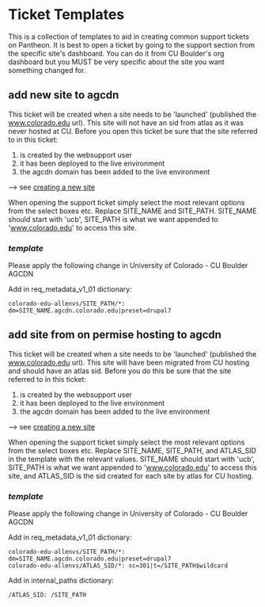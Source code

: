 # Ticket Templates

This is a collection of templates to aid in creating common support tickets on Pantheon. It is best to open a ticket by going to the support section from the specific site's dashboard. You can do it from CU Boulder's org dashboard but you MUST be very specific about the site you want something changed for.

## add new site to agcdn

This ticket will be created when a site needs to be 'launched' (published  the www.colorado.edu url). This site will not have an sid from atlas as it was never hosted at CU. Before you open this ticket be sure that the site referred to in this ticket:

1. is created by the websupport user
2. it has been deployed to the live environment
3. the agcdn domain has been added to the live environment

--> see [creating a new site](Pantheon-creating_a_site)

When opening the support ticket simply select the most relevant options from the select boxes etc. Replace SITE_NAME and SITE_PATH. SITE_NAME should start with 'ucb', SITE_PATH is what we want appended to 'www.colorado.edu' to access this site.

### _**template**_

Please apply the following change in University of Colorado - CU Boulder AGCDN

Add in req_metadata_v1_01 dictionary:

```
colorado-edu-allenvs/SITE_PATH/*: dm=SITE_NAME.agcdn.colorado.edu|preset=drupal7
```

## add site from on permise hosting to agcdn

This ticket will be created when a site needs to be 'launched' (published  the www.colorado.edu url). This site will have been migrated from CU hosting and should have an atlas sid. Before you do this be sure that the site referred to in this ticket:

1. is created by the websupport user
2. it has been deployed to the live environment
3. the agcdn domain has been added to the live environment

--> see [creating a new site](Pantheon-creating_a_site)

When opening the support ticket simply select the most relevant options from the select boxes etc. Replace SITE_NAME, SITE_PATH, and ATLAS_SID in the template with the relevant values. SITE_NAME should start with 'ucb', SITE_PATH is what we want appended to 'www.colorado.edu' to access this site, and ATLAS_SID is the sid created for each site by atlas for CU hosting.

### _**template**_

Please apply the following change in University of Colorado - CU Boulder AGCDN

Add in req_metadata_v1_01 dictionary:

```
colorado-edu-allenvs/SITE_PATH/*: dm=SITE_NAME.agcdn.colorado.edu|preset=drupal7
colorado-edu-allenvs/ATLAS_SID/*: sc=301|t=/SITE_PATH$wildcard
```

Add in internal_paths dictionary:

```
/ATLAS_SID: /SITE_PATH
```
